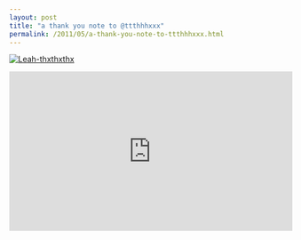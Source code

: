```yaml
---
layout: post
title: "a thank you note to @ttthhhxxx"
permalink: /2011/05/a-thank-you-note-to-ttthhhxxx.html
---
```


<p><a href="http://sippey.typepad.com/.a/6a00d8341c4f5f53ef014e88472877970d-pi"><img class="asset  asset-image at-xid-6a00d8341c4f5f53ef014e88472877970d" title="Leah-thxthxthx" src="https://sippey.typepad.com/.a/6a00d8341c4f5f53ef014e88472877970d-500wi" alt="Leah-thxthxthx" /></a></p>

<p><iframe src="https://player.vimeo.com/video/23347614?title=0&amp;byline=0" width="510" height="287" frameborder="0"></iframe></p>


